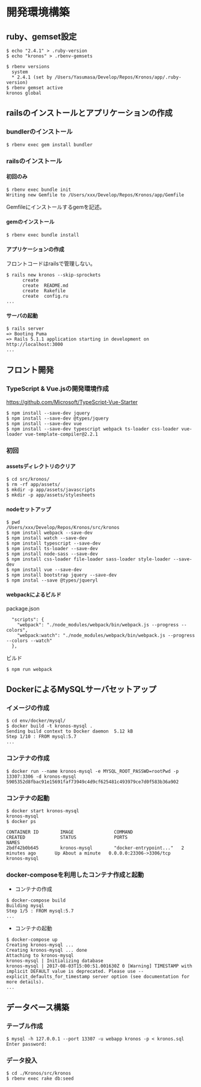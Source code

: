 # 開発環境構築

## ruby、gemset設定

```text
$ echo "2.4.1" > .ruby-version
$ echo "kronos" > .rbenv-gemsets

$ rbenv versions
  system
  * 2.4.1 (set by /Users/Yasumasa/Develop/Repos/Kronos/app/.ruby-version)
$ rbenv gemset active
kronos global
```

## railsのインストールとアプリケーションの作成

### bundlerのインストール
```text
$ rbenv exec gem install bundler
```

### railsのインストール

#### 初回のみ
```text
$ rbenv exec bundle init
Writing new Gemfile to /Users/xxx/Develop/Repos/Kronos/app/Gemfile
```
Gemfileにインストールするgemを記述。

#### gemのインストール
```text
$ rbenv exec bundle install
```

#### アプリケーションの作成
フロントコードはrailsで管理しない。
```text
$ rails new kronos --skip-sprockets
      create  
      create  README.md
      create  Rakefile
      create  config.ru
...
```

#### サーバの起動
```text
$ rails server
=> Booting Puma
=> Rails 5.1.1 application starting in development on http://localhost:3000
...
```

## フロント開発

### TypeScript & Vue.jsの開発環境作成
https://github.com/Microsoft/TypeScript-Vue-Starter
```
$ npm install --save-dev jquery
$ npm install --save-dev @types/jquery
$ npm install --save-dev vue
$ npm install --save-dev typescript webpack ts-loader css-loader vue-loader vue-template-compiler@2.2.1
```








### 初回

#### assetsディレクトリのクリア
```text
$ cd src/kronos/
$ rm -rf app/assets/
$ mkdir -p app/assets/javascripts
$ mkdir -p app/assets/stylesheets
```

#### nodeセットアップ
```text
$ pwd
/Users/xxx/Develop/Repos/Kronos/src/kronos
$ npm install webpack --save-dev
$ npm install watch --save-dev
$ npm install typescript --save-dev
$ npm install ts-loader --save-dev
$ npm install node-sass --save-dev
$ npm install css-loader file-loader sass-loader style-loader --save-dev
$ npm install vue --save-dev
$ npm install bootstrap jquery --save-dev
$ npm instal --save @types/jqueryl
```

#### webpackによるビルド
package.json
```
  "scripts": {
    "webpack": "./node_modules/webpack/bin/webpack.js --progress --colors",
    "webpack:watch": "./node_modules/webpack/bin/webpack.js --progress --colors --watch"
  },
```

ビルド
```
$ npm run webpack
```


## DockerによるMySQLサーバセットアップ

### イメージの作成
```text
$ cd env/docker/mysql/
$ docker build -t kronos-mysql .
Sending build context to Docker daemon  5.12 kB
Step 1/10 : FROM mysql:5.7
...
```

### コンテナの作成
```text
$ docker run --name kronos-mysql -e MYSQL_ROOT_PASSWD=rootPwd -p 13307:3306 -d kronos-mysql
5905352d8fbac91e15691faf73949c4d9cf625481c493979ce7d0f583b36a902
```

### コンテナの起動
```
$ docker start kronos-mysql
kronos-mysql
$ docker ps

CONTAINER ID        IMAGE               COMMAND                  CREATED             STATUS              PORTS                     NAMES
2bdf42b0b645        kronos-mysql        "docker-entrypoint..."   2 minutes ago       Up About a minute   0.0.0.0:23306->3306/tcp   kronos-mysql
```

### docker-composeを利用したコンテナ作成と起動
+ コンテナの作成       
```text
$ docker-compose build
Building mysql
Step 1/5 : FROM mysql:5.7
...
```

+ コンテナの起動       
```text
$ docker-compose up
Creating kronos-mysql ... 
Creating kronos-mysql ... done
Attaching to kronos-mysql
kronos-mysql | Initializing database
kronos-mysql | 2017-08-03T15:00:51.001630Z 0 [Warning] TIMESTAMP with implicit DEFAULT value is deprecated. Please use --explicit_defaults_for_timestamp server option (see documentation for more details).
...
```

## データベース構築

### テーブル作成
```text
$ mysql -h 127.0.0.1 --port 13307 -u webapp kronos -p < kronos.sql 
Enter password: 
```

### データ投入
```text
$ cd ./Kronos/src/kronos
$ rbenv exec rake db:seed
```